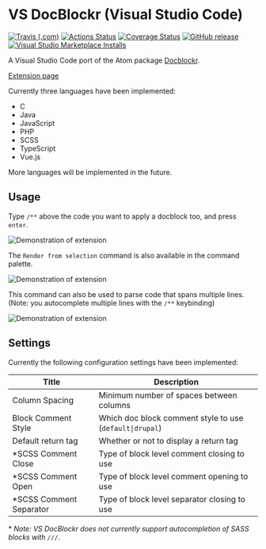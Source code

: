 # VS DocBlockr (Visual Studio Code)

[![Travis (.com)](https://img.shields.io/travis/com/jeremyvii/vs-docblockr/main)](https://travis-ci.com/jeremyvii/vs-docblockr)
[![Actions Status](https://img.shields.io/github/workflow/status/jeremyvii/vs-docblockr/Tests.svg?logo=github)](https://github.com/jeremyvii/vs-docblockr/actions)
[![Coverage Status](https://coveralls.io/repos/github/jeremyvii/vs-docblockr/badge.svg?branch=main)](https://coveralls.io/github/jeremyvii/vs-docblockr?branch=main)
[![GitHub release](https://img.shields.io/github/release/jeremyvii/vs-docblockr.svg)](https://github.com/jeremyvii/vs-docblockr/releases/latest)
[![Visual Studio Marketplace Installs](https://img.shields.io/visual-studio-marketplace/i/jeremyljackson.vs-docblock)](https://marketplace.visualstudio.com/items?itemName=jeremyljackson.vs-docblock)

A Visual Studio Code port of the Atom package [Docblockr](https://github.com/nikhilkalige/docblockr).

[Extension page](https://marketplace.visualstudio.com/items?itemName=jeremyljackson.vs-docblock)

Currently three languages have been implemented:

* C
* Java
* JavaScript
* PHP
* SCSS
* TypeScript
* Vue.js

More languages will be implemented in the future.

## Usage

Type `/**` above the code you want to apply a docblock too, and press `enter`.

![Demonstration of extension](assets/demo.gif)

The `Render from selection` command is also available in the command palette.

![Demonstration of extension](assets/command-demo.gif)

This command can also be used to parse code that spans multiple lines. (Note:
you autocomplete multiple lines with the `/**` keybinding)

![Demonstration of extension](assets/command-demo-2.gif)

## Settings

Currently the following configuration settings have been implemented:

| Title                    | Description                                               |
|--------------------------|-----------------------------------------------------------|
| Column Spacing           | Minimum number of spaces between columns                  |
| Block Comment Style      | Which doc block comment style to use (`default\|drupal`)  |
| Default return tag       | Whether or not to display a return tag                    |
| \*SCSS Comment Close     | Type of block level comment closing to use                |
| \*SCSS Comment Open      | Type of block level comment opening to use                |
| \*SCSS Comment Separator | Type of block level separator closing to use              |

\* *Note: VS DocBlockr does not currently support autocompletion of SASS blocks with `///`.*
